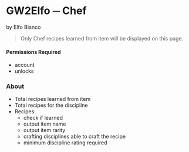 # GW2Elfo ─ Chef
by Elfo Bianco

> Only Chef recipes learned from item will be displayed on this page.

#### Permissions Required
* account
* unlocks

### About
* Total recipes learned from item
* Total recipes for the discipline
* Recipes:
  * check if learned
  * output item name
  * output item rarity
  * crafting disciplines able to craft the recipe
  * minimum discipline rating required
